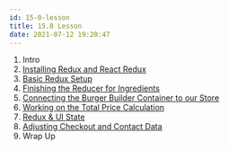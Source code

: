 ```yaml
---
id: 15-0-lesson
title: 15.0 Lesson
date: 2021-07-12 19:20:47
---
```


1. Intro
2. [Installing Redux and React Redux](15-2-installing-redux-and-react-redux)
3. [Basic Redux Setup](15-3-basic-redux-setup)
4. [Finishing the Reducer for Ingredients](15-4-finishing-reducer-for-ingredients)
5. [Connecting the Burger Builder Container to our Store](15-5-connecting-burger-builder-container-to-our-store)
6. [Working on the Total Price Calculation](15-6-working-on-the-total-price-calculation)
7. [Redux & UI State](15-7-redux-and-ui-state)
8. [Adjusting Checkout and Contact Data](15-8-adjusting-checkout-and-contact-data)
9. Wrap Up
